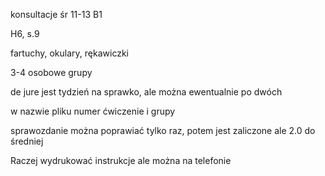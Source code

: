 konsultacje śr 11-13 B1

H6, s.9

fartuchy, okulary, rękawiczki

3-4 osobowe grupy

de jure jest tydzień na sprawko, ale można ewentualnie po dwóch

w nazwie pliku numer ćwiczenie i grupy

sprawozdanie można poprawiać tylko raz, potem jest zaliczone ale 2.0 do średniej

Raczej wydrukować instrukcje ale można na telefonie

